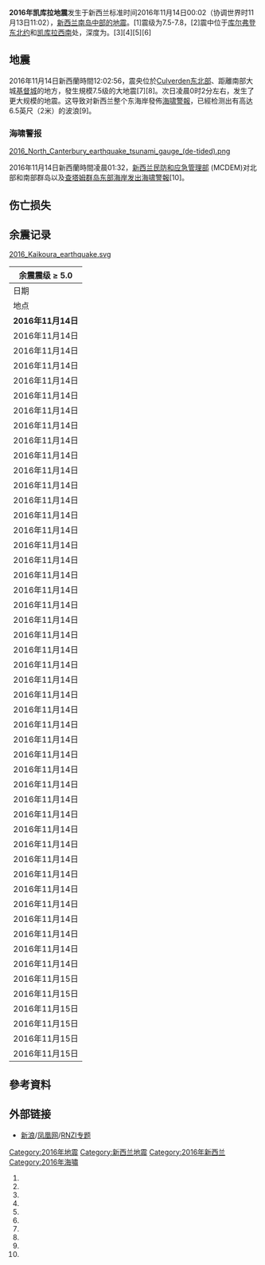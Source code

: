**2016年凯库拉地震**发生于新西兰标准时间2016年11月14日00:02（协调世界时11月13日11:02），[新西兰南岛中部的地震](../Page/新西兰.md "wikilink")。\[1\]震级为7.5-7.8，\[2\]震中位于[库尔弗登东北约](https://zh.wikipedia.org/wiki/库尔弗登 "wikilink")和[凯库拉西南](https://zh.wikipedia.org/wiki/凯库拉 "wikilink")处，深度为。\[3\]\[4\]\[5\]\[6\]

## 地震

2016年11月14日新西蘭時間12:02:56，震央位於[Culverden东北部](https://zh.wikipedia.org/wiki/Culverden "wikilink")、距離南部大城[基督城](../Page/基督城.md "wikilink")的地方，發生規模7.5级的大地震\[7\]\[8\]。次日凌晨0时2分左右，发生了更大规模的地震。这导致对新西兰整个东海岸發佈[海啸警報](../Page/海啸.md "wikilink")，已經检测出有高达6.5英尺（2米）的波浪\[9\]。

### 海啸警报

[2016_North_Canterbury_earthquake_tsunami_gauge_(de-tided).png](https://zh.wikipedia.org/wiki/File:2016_North_Canterbury_earthquake_tsunami_gauge_\(de-tided\).png "fig:2016_North_Canterbury_earthquake_tsunami_gauge_(de-tided).png")

2016年11月14日新西蘭時間凌晨01:32，[新西兰民防和应急管理部](https://zh.wikipedia.org/wiki/Ministry_of_Civil_Defence_&_Emergency_Management_\(New_Zealand\) "wikilink")
(MCDEM)对北部和南部群岛以及[查塔姆群岛东部海岸发出](../Page/查塔姆群岛.md "wikilink")[海啸警報](../Page/海啸.md "wikilink")\[10\]。

## 伤亡损失

## 余震记录

[2016_Kaikoura_earthquake.svg](https://zh.wikipedia.org/wiki/File:2016_Kaikoura_earthquake.svg "fig:2016_Kaikoura_earthquake.svg")

| 余震震级 ≥ 5.0      |
| --------------- |
| 日期              |
| 地点              |
| **2016年11月14日** |
| 2016年11月14日     |
| 2016年11月14日     |
| 2016年11月14日     |
| 2016年11月14日     |
| 2016年11月14日     |
| 2016年11月14日     |
| 2016年11月14日     |
| 2016年11月14日     |
| 2016年11月14日     |
| 2016年11月14日     |
| 2016年11月14日     |
| 2016年11月14日     |
| 2016年11月14日     |
| 2016年11月14日     |
| 2016年11月14日     |
| 2016年11月14日     |
| 2016年11月14日     |
| 2016年11月14日     |
| 2016年11月14日     |
| 2016年11月14日     |
| 2016年11月14日     |
| 2016年11月14日     |
| 2016年11月14日     |
| 2016年11月14日     |
| 2016年11月14日     |
| 2016年11月14日     |
| 2016年11月14日     |
| 2016年11月14日     |
| 2016年11月14日     |
| 2016年11月14日     |
| 2016年11月14日     |
| 2016年11月14日     |
| 2016年11月14日     |
| 2016年11月14日     |
| 2016年11月14日     |
| 2016年11月14日     |
| 2016年11月14日     |
| 2016年11月14日     |
| 2016年11月14日     |
| 2016年11月14日     |
| 2016年11月14日     |
| 2016年11月14日     |
| 2016年11月14日     |
| 2016年11月15日     |
| 2016年11月15日     |
| 2016年11月15日     |
| 2016年11月15日     |
| 2016年11月15日     |
| 2016年11月15日     |

## 參考資料

## 外部链接

  - [新浪](http://live.sina.com.cn/zt/l/v/news/xxlfs7jdz2016/)/[凤凰网](http://news.ifeng.com/world/special/xxlndfs8jqz/)/[RNZI专题](http://www.radionz.co.nz/news/national/318002/live-tsunami-generated-after-earthquake-rocks-country)

[Category:2016年地震](https://zh.wikipedia.org/wiki/Category:2016年地震 "wikilink")
[Category:新西兰地震](https://zh.wikipedia.org/wiki/Category:新西兰地震 "wikilink")
[Category:2016年新西兰](https://zh.wikipedia.org/wiki/Category:2016年新西兰 "wikilink")
[Category:2016年海嘯](https://zh.wikipedia.org/wiki/Category:2016年海嘯 "wikilink")

1.

2.

3.

4.

5.

6.

7.
8.

9.

10.